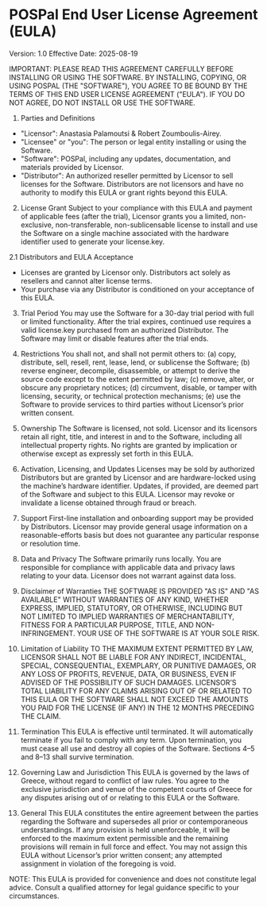 # POSPal End User License Agreement (EULA)

Version: 1.0
Effective Date: 2025-08-19

IMPORTANT: PLEASE READ THIS AGREEMENT CAREFULLY BEFORE INSTALLING OR USING THE SOFTWARE. BY INSTALLING, COPYING, OR USING POSPAL (THE "SOFTWARE"), YOU AGREE TO BE BOUND BY THE TERMS OF THIS END USER LICENSE AGREEMENT ("EULA"). IF YOU DO NOT AGREE, DO NOT INSTALL OR USE THE SOFTWARE.

1. Parties and Definitions
- "Licensor": Anastasia Palamoutsi & Robert Zoumboulis-Airey.
- "Licensee" or "you": The person or legal entity installing or using the Software.
- "Software": POSPal, including any updates, documentation, and materials provided by Licensor.
- "Distributor": An authorized reseller permitted by Licensor to sell licenses for the Software. Distributors are not licensors and have no authority to modify this EULA or grant rights beyond this EULA.

2. License Grant
Subject to your compliance with this EULA and payment of applicable fees (after the trial), Licensor grants you a limited, non-exclusive, non-transferable, non-sublicensable license to install and use the Software on a single machine associated with the hardware identifier used to generate your license.key.

2.1 Distributors and EULA Acceptance
- Licenses are granted by Licensor only. Distributors act solely as resellers and cannot alter license terms.
- Your purchase via any Distributor is conditioned on your acceptance of this EULA.

3. Trial Period
You may use the Software for a 30-day trial period with full or limited functionality. After the trial expires, continued use requires a valid license.key purchased from an authorized Distributor. The Software may limit or disable features after the trial ends.

4. Restrictions
You shall not, and shall not permit others to: (a) copy, distribute, sell, resell, rent, lease, lend, or sublicense the Software; (b) reverse engineer, decompile, disassemble, or attempt to derive the source code except to the extent permitted by law; (c) remove, alter, or obscure any proprietary notices; (d) circumvent, disable, or tamper with licensing, security, or technical protection mechanisms; (e) use the Software to provide services to third parties without Licensor’s prior written consent.

5. Ownership
The Software is licensed, not sold. Licensor and its licensors retain all right, title, and interest in and to the Software, including all intellectual property rights. No rights are granted by implication or otherwise except as expressly set forth in this EULA.

6. Activation, Licensing, and Updates
Licenses may be sold by authorized Distributors but are granted by Licensor and are hardware-locked using the machine’s hardware identifier. Updates, if provided, are deemed part of the Software and subject to this EULA. Licensor may revoke or invalidate a license obtained through fraud or breach.

7. Support
First-line installation and onboarding support may be provided by Distributors. Licensor may provide general usage information on a reasonable-efforts basis but does not guarantee any particular response or resolution time.

8. Data and Privacy
The Software primarily runs locally. You are responsible for compliance with applicable data and privacy laws relating to your data. Licensor does not warrant against data loss.

9. Disclaimer of Warranties
THE SOFTWARE IS PROVIDED "AS IS" AND "AS AVAILABLE" WITHOUT WARRANTIES OF ANY KIND, WHETHER EXPRESS, IMPLIED, STATUTORY, OR OTHERWISE, INCLUDING BUT NOT LIMITED TO IMPLIED WARRANTIES OF MERCHANTABILITY, FITNESS FOR A PARTICULAR PURPOSE, TITLE, AND NON-INFRINGEMENT. YOUR USE OF THE SOFTWARE IS AT YOUR SOLE RISK.

10. Limitation of Liability
TO THE MAXIMUM EXTENT PERMITTED BY LAW, LICENSOR SHALL NOT BE LIABLE FOR ANY INDIRECT, INCIDENTAL, SPECIAL, CONSEQUENTIAL, EXEMPLARY, OR PUNITIVE DAMAGES, OR ANY LOSS OF PROFITS, REVENUE, DATA, OR BUSINESS, EVEN IF ADVISED OF THE POSSIBILITY OF SUCH DAMAGES. LICENSOR’S TOTAL LIABILITY FOR ANY CLAIMS ARISING OUT OF OR RELATED TO THIS EULA OR THE SOFTWARE SHALL NOT EXCEED THE AMOUNTS YOU PAID FOR THE LICENSE (IF ANY) IN THE 12 MONTHS PRECEDING THE CLAIM.

11. Termination
This EULA is effective until terminated. It will automatically terminate if you fail to comply with any term. Upon termination, you must cease all use and destroy all copies of the Software. Sections 4–5 and 8–13 shall survive termination.

12. Governing Law and Jurisdiction
This EULA is governed by the laws of Greece, without regard to conflict of law rules. You agree to the exclusive jurisdiction and venue of the competent courts of Greece for any disputes arising out of or relating to this EULA or the Software.

13. General
This EULA constitutes the entire agreement between the parties regarding the Software and supersedes all prior or contemporaneous understandings. If any provision is held unenforceable, it will be enforced to the maximum extent permissible and the remaining provisions will remain in full force and effect. You may not assign this EULA without Licensor’s prior written consent; any attempted assignment in violation of the foregoing is void.

NOTE: This EULA is provided for convenience and does not constitute legal advice. Consult a qualified attorney for legal guidance specific to your circumstances.

